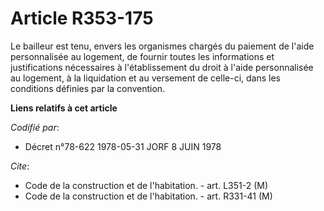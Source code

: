 # Article R353-175

Le bailleur est tenu, envers les organismes chargés du paiement de l'aide personnalisée au logement, de fournir toutes les
informations et justifications nécessaires à l'établissement du droit à l'aide personnalisée au logement, à la liquidation et
au versement de celle-ci, dans les conditions définies par la convention.

**Liens relatifs à cet article**

_Codifié par_:

  - Décret n°78-622 1978-05-31 JORF 8 JUIN 1978

_Cite_:

  - Code de la construction et de l'habitation. - art. L351-2 (M)
  - Code de la construction et de l'habitation. - art. R331-41 (M)
